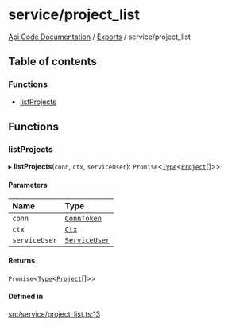 # service/project\_list
 
[Api Code Documentation](../README.md) / [Exports](../modules.md) / service/project\_list

## Table of contents

### Functions

- [listProjects](service_project_list.md#listprojects)

## Functions

### listProjects

▸ **listProjects**(`conn`, `ctx`, `serviceUser`): `Promise`\<[`Type`](result.md#type)\<[`Project`](../interfaces/service_domain_workflow_project.Project.md)[]\>\>

#### Parameters

| Name | Type |
| :------ | :------ |
| `conn` | [`ConnToken`](service_conn.md#conntoken) |
| `ctx` | [`Ctx`](../interfaces/lib_ctx.Ctx.md) |
| `serviceUser` | [`ServiceUser`](../interfaces/service_domain_organization_service_user.ServiceUser.md) |

#### Returns

`Promise`\<[`Type`](result.md#type)\<[`Project`](../interfaces/service_domain_workflow_project.Project.md)[]\>\>

#### Defined in

[src/service/project_list.ts:13](https://github.com/openkfw/TruBudget/blob/e3c318d/api/src/service/project_list.ts#L13)
